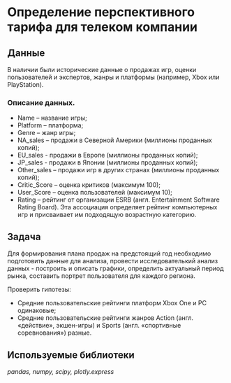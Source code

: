 # Определение перспективного тарифа для телеком компании


## Данные

В наличии были исторические данные о продажах игр, оценки пользователей и экспертов, жанры и платформы (например, Xbox или PlayStation). 

### Описание данных.

- Name – название игры;
- Platform – платформа;
- Genre – жанр игры;
- NA_sales – продажи в Северной Америки (миллионы проданных копий);
- EU_sales - продажи в Европе (миллионы проданных копий);
- JP_sales - продажи в Японии (миллионы проданных копий);
- Other_sales – продажи игр в других странах (миллионы проданных копий);
- Critic_Score – оценка критиков (максимум 100);
- User_Score – оценка пользователей (максимум 10);
- Rating – рейтинг от организации ESRB (англ. Entertainment Software Rating Board). Эта ассоциация определяет рейтинг компьютерных игр и присваивает им подходящую возрастную категорию.

## Задача

Для формирования плана продаж на предстоящий год необходимо подготовить данные для анализа, провести исследователький анализ данных - построить и описать графики, определить актуальный период рынка, составить портрет пользователя для каждого региона.

Проверить гипотезы:
- Средние пользовательские рейтинги платформ Xbox One и PC одинаковые;
- Средние пользовательские рейтинги жанров Action (англ. «действие», экшен-игры) и Sports (англ. «спортивные соревнования») разные.

## Используемые библиотеки
*pandas, numpy, scipy, plotly.express*
